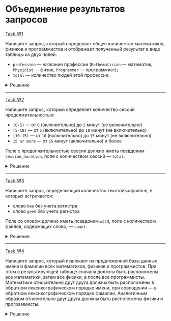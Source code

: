 # Объединение результатов запросов

[Task №1](https://stepik.org/lesson/1043826/step/18?unit=1052295)

Напишите запрос, который определяет общее количество математиков, физиков и программистов и отображает полученный результат в виде таблицы из двух полей:

* `profession` — название профессии (`Mathematician` — математик, `Physicist` — физик, `Programmer` — программист);
* `total` — количество людей этой профессии.

<details>
  <summary>Решение</summary>

  ```sql
  SELECT 'Mathematician' AS profession, COUNT(*) AS total
  FROM Mathematicians
  UNION
  SELECT 'Physicist' AS profession, COUNT(*) AS total
  FROM Physicists
  UNION
  SELECT 'Programmer' AS profession, COUNT(*) AS total
  FROM Programmers;
  ```

</details>

---

[Task №2](https://stepik.org/lesson/1043826/step/19?unit=1052295)

Напишите запрос, который определяет количество сессий продолжительностью:

* `[0-5)` — от `0` (включительно) до `5` минут (не включительно)
* `[5-10)` — от `5` (включительно) до `10` минут (не включительно)
* `[10-15)` — от `10` (включительно) до `15` минут (не включительно)
* `15 or more` — от `15` минут (включительно) и более

Поле с продолжительностью сессии должно иметь псевдоним `session_duration`, поле с количеством сессий — `total`.

<details>
  <summary>Решение</summary>

  ```sql
  SELECT '[0-5)' AS session_duration, COUNT(*) AS total
  FROM Sessions
  WHERE duration BETWEEN 0 AND 5 * 60 - 1
  UNION
  SELECT '[5-10)' AS session_duration, COUNT(*) AS total
  FROM Sessions
  WHERE duration BETWEEN 5 * 60 AND 10 * 60 - 1
  UNION
  SELECT '[10-15)' AS session_duration, COUNT(*) AS total
  FROM Sessions
  WHERE duration BETWEEN 10 * 60 AND 15 * 60 - 1
  UNION
  SELECT '15 or more' AS session_duration, COUNT(*) AS total
  FROM Sessions
  WHERE duration >= 15 * 60;
  ```

</details>

---

[Task №3](https://stepik.org/lesson/1043826/step/20?unit=1052295)

Напишите запрос, определяющий количество текстовых файлов, в которых встречается:

* слово `bee` без учета регистра
* слово `geek` без учета регистра

Поле со словом должно иметь псевдоним `word`, поле с количеством файлов, содержащих слово, — `count`.

<details>
  <summary>Решение</summary>

  ```sql
  SELECT 'bee' AS word, COUNT(*) AS count
  FROM Files
  WHERE content LIKE 'bee %' OR content LIKE '% bee %' OR content LIKE '% bee' OR content = 'bee'
  UNION
  SELECT 'geek', COUNT(*)
  FROM Files
  WHERE content LIKE 'geek %' OR content LIKE '% geek %' OR content LIKE '% geek' OR content = 'geek';
  ```

</details>

---

[Task №4](https://stepik.org/lesson/1043826/step/21?unit=1052295)

Напишите запрос, который извлекает из предложенной базы данных имена и фамилии всех математиков, физиков и программистов.
При этом в результирующей таблице сначала должны быть расположены все математики, затем все физики, а после все программисты. Математики относительно друг друга должны быть расположены в обратном лексикографическом порядке имени, при совпадении — в обратном лексикографическом порядке фамилии. Аналогичным образом относительно друг друга должны быть расположены физики и программисты.

<details>
  <summary>Решение</summary>

  ```sql
  SELECT name, surname 
  FROM (SELECT name, surname, 1 AS sortvalue
        FROM Mathematicians
        UNION
        SELECT name, surname, 2
        FROM Physicists
        UNION
        SELECT name, surname, 3
        FROM Programmers
        ORDER BY sortvalue, 
                 name DESC, 
        		 surname DESC) AS Scientists;
  ```

</details>
